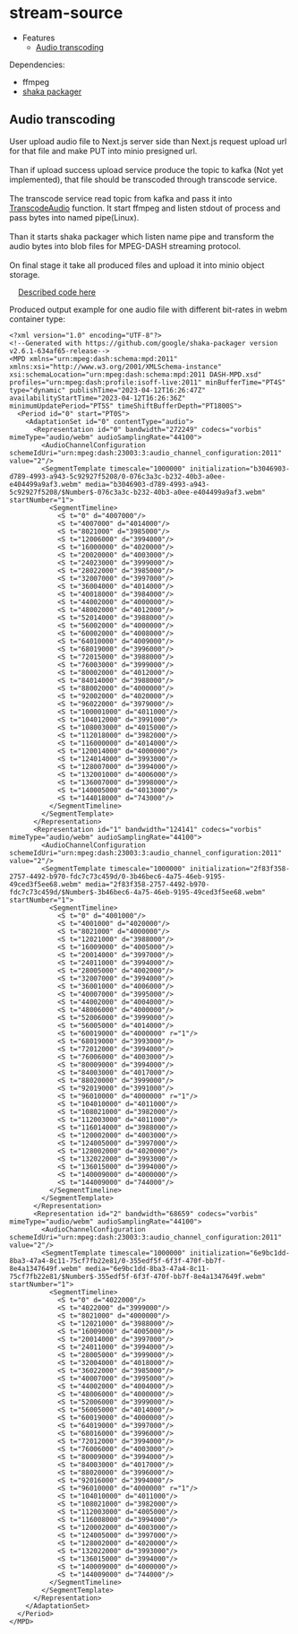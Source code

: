 # stream-source
  - Features
    - [Audio transcoding](#audio-transcoding)
  
Dependencies:
  - ffmpeg
  - [shaka packager](https://github.com/shaka-project/shaka-packager)
  
## Audio transcoding

User upload audio file to Next.js server side than Next.js request upload url for that file and make PUT into minio presigned url. </br></br>
Than if upload success upload service produce the topic to kafka (Not yet implemented), that file should be transcoded through transcode service. </br></br>
The transcode service read topic from kafka and pass it into [TranscodeAudio](https://github.com/romashorodok/stream-source/blob/56a7ed2cd28c1a05873515cd8572a0124080b7b2/services/transcode/main.go#L143) function.
It start ffmpeg and listen stdout of process and pass bytes into named pipe(Linux). </br></br>
Than it starts shaka packager which listen name pipe and transform the audio bytes into blob files for MPEG-DASH streaming protocol.</br></br>
On final stage it take all produced files and upload it into minio object storage.

&nbsp;&nbsp;&nbsp;&nbsp;[Described code here](https://github.com/romashorodok/stream-source/blob/main/services/transcode/transcoder/service.go)

Produced output example for one audio file with different bit-rates in webm container type:
```xaml
<?xml version="1.0" encoding="UTF-8"?>
<!--Generated with https://github.com/google/shaka-packager version v2.6.1-634af65-release-->
<MPD xmlns="urn:mpeg:dash:schema:mpd:2011" xmlns:xsi="http://www.w3.org/2001/XMLSchema-instance" xsi:schemaLocation="urn:mpeg:dash:schema:mpd:2011 DASH-MPD.xsd" profiles="urn:mpeg:dash:profile:isoff-live:2011" minBufferTime="PT4S" type="dynamic" publishTime="2023-04-12T16:26:47Z" availabilityStartTime="2023-04-12T16:26:36Z" minimumUpdatePeriod="PT5S" timeShiftBufferDepth="PT1800S">
  <Period id="0" start="PT0S">
    <AdaptationSet id="0" contentType="audio">
      <Representation id="0" bandwidth="272249" codecs="vorbis" mimeType="audio/webm" audioSamplingRate="44100">
        <AudioChannelConfiguration schemeIdUri="urn:mpeg:dash:23003:3:audio_channel_configuration:2011" value="2"/>
        <SegmentTemplate timescale="1000000" initialization="b3046903-d789-4993-a943-5c92927f5208/0-076c3a3c-b232-40b3-a0ee-e404499a9af3.webm" media="b3046903-d789-4993-a943-5c92927f5208/$Number$-076c3a3c-b232-40b3-a0ee-e404499a9af3.webm" startNumber="1">
          <SegmentTimeline>
            <S t="0" d="4007000"/>
            <S t="4007000" d="4014000"/>
            <S t="8021000" d="3985000"/>
            <S t="12006000" d="3994000"/>
            <S t="16000000" d="4020000"/>
            <S t="20020000" d="4003000"/>
            <S t="24023000" d="3999000"/>
            <S t="28022000" d="3985000"/>
            <S t="32007000" d="3997000"/>
            <S t="36004000" d="4014000"/>
            <S t="40018000" d="3984000"/>
            <S t="44002000" d="4000000"/>
            <S t="48002000" d="4012000"/>
            <S t="52014000" d="3988000"/>
            <S t="56002000" d="4000000"/>
            <S t="60002000" d="4008000"/>
            <S t="64010000" d="4009000"/>
            <S t="68019000" d="3996000"/>
            <S t="72015000" d="3988000"/>
            <S t="76003000" d="3999000"/>
            <S t="80002000" d="4012000"/>
            <S t="84014000" d="3988000"/>
            <S t="88002000" d="4000000"/>
            <S t="92002000" d="4020000"/>
            <S t="96022000" d="3979000"/>
            <S t="100001000" d="4011000"/>
            <S t="104012000" d="3991000"/>
            <S t="108003000" d="4015000"/>
            <S t="112018000" d="3982000"/>
            <S t="116000000" d="4014000"/>
            <S t="120014000" d="4000000"/>
            <S t="124014000" d="3993000"/>
            <S t="128007000" d="3994000"/>
            <S t="132001000" d="4006000"/>
            <S t="136007000" d="3998000"/>
            <S t="140005000" d="4013000"/>
            <S t="144018000" d="743000"/>
          </SegmentTimeline>
        </SegmentTemplate>
      </Representation>
      <Representation id="1" bandwidth="124141" codecs="vorbis" mimeType="audio/webm" audioSamplingRate="44100">
        <AudioChannelConfiguration schemeIdUri="urn:mpeg:dash:23003:3:audio_channel_configuration:2011" value="2"/>
        <SegmentTemplate timescale="1000000" initialization="2f83f358-2757-4492-b970-fdc7c73c459d/0-3b46bec6-4a75-46eb-9195-49ced3f5ee68.webm" media="2f83f358-2757-4492-b970-fdc7c73c459d/$Number$-3b46bec6-4a75-46eb-9195-49ced3f5ee68.webm" startNumber="1">
          <SegmentTimeline>
            <S t="0" d="4001000"/>
            <S t="4001000" d="4020000"/>
            <S t="8021000" d="4000000"/>
            <S t="12021000" d="3988000"/>
            <S t="16009000" d="4005000"/>
            <S t="20014000" d="3997000"/>
            <S t="24011000" d="3994000"/>
            <S t="28005000" d="4002000"/>
            <S t="32007000" d="3994000"/>
            <S t="36001000" d="4006000"/>
            <S t="40007000" d="3995000"/>
            <S t="44002000" d="4004000"/>
            <S t="48006000" d="4000000"/>
            <S t="52006000" d="3999000"/>
            <S t="56005000" d="4014000"/>
            <S t="60019000" d="4000000" r="1"/>
            <S t="68019000" d="3993000"/>
            <S t="72012000" d="3994000"/>
            <S t="76006000" d="4003000"/>
            <S t="80009000" d="3994000"/>
            <S t="84003000" d="4017000"/>
            <S t="88020000" d="3999000"/>
            <S t="92019000" d="3991000"/>
            <S t="96010000" d="4000000" r="1"/>
            <S t="104010000" d="4011000"/>
            <S t="108021000" d="3982000"/>
            <S t="112003000" d="4011000"/>
            <S t="116014000" d="3988000"/>
            <S t="120002000" d="4003000"/>
            <S t="124005000" d="3997000"/>
            <S t="128002000" d="4020000"/>
            <S t="132022000" d="3993000"/>
            <S t="136015000" d="3994000"/>
            <S t="140009000" d="4000000"/>
            <S t="144009000" d="744000"/>
          </SegmentTimeline>
        </SegmentTemplate>
      </Representation>
      <Representation id="2" bandwidth="68659" codecs="vorbis" mimeType="audio/webm" audioSamplingRate="44100">
        <AudioChannelConfiguration schemeIdUri="urn:mpeg:dash:23003:3:audio_channel_configuration:2011" value="2"/>
        <SegmentTemplate timescale="1000000" initialization="6e9bc1dd-8ba3-47a4-8c11-75cf7fb22e81/0-355edf5f-6f3f-470f-bb7f-8e4a1347649f.webm" media="6e9bc1dd-8ba3-47a4-8c11-75cf7fb22e81/$Number$-355edf5f-6f3f-470f-bb7f-8e4a1347649f.webm" startNumber="1">
          <SegmentTimeline>
            <S t="0" d="4022000"/>
            <S t="4022000" d="3999000"/>
            <S t="8021000" d="4000000"/>
            <S t="12021000" d="3988000"/>
            <S t="16009000" d="4005000"/>
            <S t="20014000" d="3997000"/>
            <S t="24011000" d="3994000"/>
            <S t="28005000" d="3999000"/>
            <S t="32004000" d="4018000"/>
            <S t="36022000" d="3985000"/>
            <S t="40007000" d="3995000"/>
            <S t="44002000" d="4004000"/>
            <S t="48006000" d="4000000"/>
            <S t="52006000" d="3999000"/>
            <S t="56005000" d="4014000"/>
            <S t="60019000" d="4000000"/>
            <S t="64019000" d="3997000"/>
            <S t="68016000" d="3996000"/>
            <S t="72012000" d="3994000"/>
            <S t="76006000" d="4003000"/>
            <S t="80009000" d="3994000"/>
            <S t="84003000" d="4017000"/>
            <S t="88020000" d="3996000"/>
            <S t="92016000" d="3994000"/>
            <S t="96010000" d="4000000" r="1"/>
            <S t="104010000" d="4011000"/>
            <S t="108021000" d="3982000"/>
            <S t="112003000" d="4005000"/>
            <S t="116008000" d="3994000"/>
            <S t="120002000" d="4003000"/>
            <S t="124005000" d="3997000"/>
            <S t="128002000" d="4020000"/>
            <S t="132022000" d="3993000"/>
            <S t="136015000" d="3994000"/>
            <S t="140009000" d="4000000"/>
            <S t="144009000" d="744000"/>
          </SegmentTimeline>
        </SegmentTemplate>
      </Representation>
    </AdaptationSet>
  </Period>
</MPD>

```
